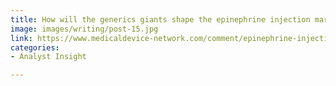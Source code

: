 ```yaml
---
title: How will the generics giants shape the epinephrine injection market?
image: images/writing/post-15.jpg
link: https://www.medicaldevice-network.com/comment/epinephrine-injection-device/
categories:
- Analyst Insight

---
```

